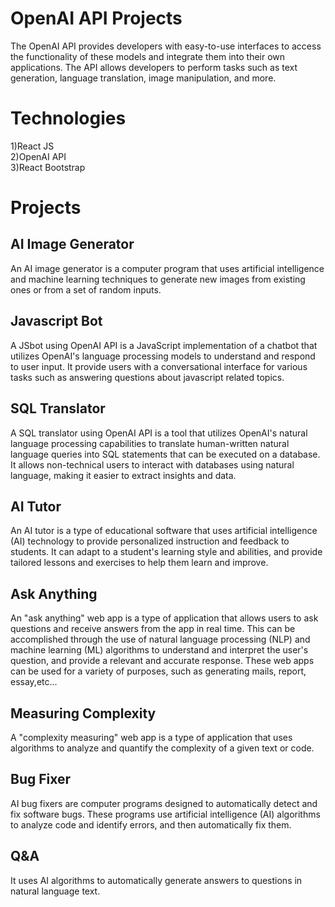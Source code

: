 # OpenAI API Projects
The OpenAI API provides developers with easy-to-use interfaces to access the functionality of these models and integrate them into their own applications. The API allows developers to perform tasks such as text generation, language translation, image manipulation, and more.

# Technologies
1)React JS<br>
2)OpenAI API<br>
3)React Bootstrap

# Projects

## AI Image Generator

An AI image generator is a computer program that uses artificial intelligence and machine learning techniques to generate new images from existing ones or from a set of random inputs. 

## Javascript Bot

A JSbot using OpenAI API is a JavaScript implementation of a chatbot that utilizes OpenAI's language processing models to understand and respond to user input. It provide users with a conversational interface for various tasks such as answering questions about javascript related topics.

## SQL Translator

A SQL translator using OpenAI API is a tool that utilizes OpenAI's natural language processing capabilities to translate human-written natural language queries into SQL statements that can be executed on a database. It allows non-technical users to interact with databases using natural language, making it easier to extract insights and data.

## AI Tutor

An AI tutor is a type of educational software that uses artificial intelligence (AI) technology to provide personalized instruction and feedback to students. It can adapt to a student's learning style and abilities, and provide tailored lessons and exercises to help them learn and improve. 

## Ask Anything

An "ask anything" web app is a type of application that allows users to ask questions and receive answers from the app in real time. This can be accomplished through the use of natural language processing (NLP) and machine learning (ML) algorithms to understand and interpret the user's question, and provide a relevant and accurate response. These web apps can be used for a variety of purposes, such as generating mails, report, essay,etc...

## Measuring Complexity

A "complexity measuring" web app is a type of application that uses algorithms to analyze and quantify the complexity of a given text or code.

## Bug Fixer

AI bug fixers are computer programs designed to automatically detect and fix software bugs. These programs use artificial intelligence (AI) algorithms to analyze code and identify errors, and then automatically fix them.

## Q&A

It uses AI algorithms to automatically generate answers to questions in natural language text.

